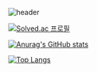 ![header](https://capsule-render.vercel.app/api?type=venom&height=300&color=gradient&text=Woogie%20Gim&animation=fadeIn&fontColor=00F00)

[![Solved.ac
프로필](http://mazassumnida.wtf/api/v2/generate_badge?boj=tjsdnr960)](https://solved.ac/tjsdnr960) 

[![Anurag's GitHub stats](https://github-readme-stats.vercel.app/api?username=Woogie-Gim)](https://github.com/anuraghazra/github-readme-stats) 

[![Top Langs](https://github-readme-stats.vercel.app/api/top-langs/?username=Woogie-Gim)](https://github.com/Woogie-Gim/github-readme-stats)

<!--
**Woogie-Gim/Woogie-Gim** is a ✨ _special_ ✨ repository because its `README.md` (this file) appears on your GitHub profile.

Here are some ideas to get you started:

- 🔭 I’m currently working on ...
- 🌱 I’m currently learning ...
- 👯 I’m looking to collaborate on ...
- 🤔 I’m looking for help with ...
- 💬 Ask me about ...
- 📫 How to reach me: ...
- 😄 Pronouns: ...
- ⚡ Fun fact: ...
-->
